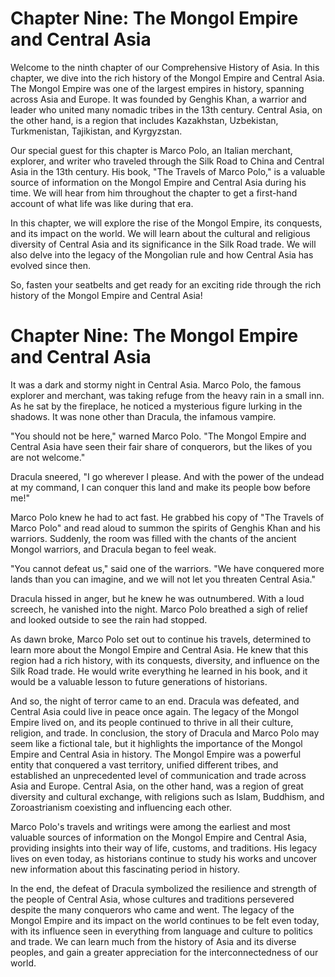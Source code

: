 # Chapter Nine: The Mongol Empire and Central Asia

Welcome to the ninth chapter of our Comprehensive History of Asia. In this chapter, we dive into the rich history of the Mongol Empire and Central Asia. The Mongol Empire was one of the largest empires in history, spanning across Asia and Europe. It was founded by Genghis Khan, a warrior and leader who united many nomadic tribes in the 13th century. Central Asia, on the other hand, is a region that includes Kazakhstan, Uzbekistan, Turkmenistan, Tajikistan, and Kyrgyzstan. 

Our special guest for this chapter is Marco Polo, an Italian merchant, explorer, and writer who traveled through the Silk Road to China and Central Asia in the 13th century. His book, "The Travels of Marco Polo," is a valuable source of information on the Mongol Empire and Central Asia during his time. We will hear from him throughout the chapter to get a first-hand account of what life was like during that era.

In this chapter, we will explore the rise of the Mongol Empire, its conquests, and its impact on the world. We will learn about the cultural and religious diversity of Central Asia and its significance in the Silk Road trade. We will also delve into the legacy of the Mongolian rule and how Central Asia has evolved since then.

So, fasten your seatbelts and get ready for an exciting ride through the rich history of the Mongol Empire and Central Asia!
# Chapter Nine: The Mongol Empire and Central Asia

It was a dark and stormy night in Central Asia. Marco Polo, the famous explorer and merchant, was taking refuge from the heavy rain in a small inn. As he sat by the fireplace, he noticed a mysterious figure lurking in the shadows. It was none other than Dracula, the infamous vampire.

"You should not be here," warned Marco Polo. "The Mongol Empire and Central Asia have seen their fair share of conquerors, but the likes of you are not welcome."

Dracula sneered, "I go wherever I please. And with the power of the undead at my command, I can conquer this land and make its people bow before me!"

Marco Polo knew he had to act fast. He grabbed his copy of "The Travels of Marco Polo" and read aloud to summon the spirits of Genghis Khan and his warriors. Suddenly, the room was filled with the chants of the ancient Mongol warriors, and Dracula began to feel weak.

"You cannot defeat us," said one of the warriors. "We have conquered more lands than you can imagine, and we will not let you threaten Central Asia."

Dracula hissed in anger, but he knew he was outnumbered. With a loud screech, he vanished into the night. Marco Polo breathed a sigh of relief and looked outside to see the rain had stopped.

As dawn broke, Marco Polo set out to continue his travels, determined to learn more about the Mongol Empire and Central Asia. He knew that this region had a rich history, with its conquests, diversity, and influence on the Silk Road trade. He would write everything he learned in his book, and it would be a valuable lesson to future generations of historians.

And so, the night of terror came to an end. Dracula was defeated, and Central Asia could live in peace once again. The legacy of the Mongol Empire lived on, and its people continued to thrive in all their culture, religion, and trade.
In conclusion, the story of Dracula and Marco Polo may seem like a fictional tale, but it highlights the importance of the Mongol Empire and Central Asia in history. The Mongol Empire was a powerful entity that conquered a vast territory, unified different tribes, and established an unprecedented level of communication and trade across Asia and Europe. Central Asia, on the other hand, was a region of great diversity and cultural exchange, with religions such as Islam, Buddhism, and Zoroastrianism coexisting and influencing each other.

Marco Polo's travels and writings were among the earliest and most valuable sources of information on the Mongol Empire and Central Asia, providing insights into their way of life, customs, and traditions. His legacy lives on even today, as historians continue to study his works and uncover new information about this fascinating period in history.

In the end, the defeat of Dracula symbolized the resilience and strength of the people of Central Asia, whose cultures and traditions persevered despite the many conquerors who came and went. The legacy of the Mongol Empire and its impact on the world continues to be felt even today, with its influence seen in everything from language and culture to politics and trade. We can learn much from the history of Asia and its diverse peoples, and gain a greater appreciation for the interconnectedness of our world.